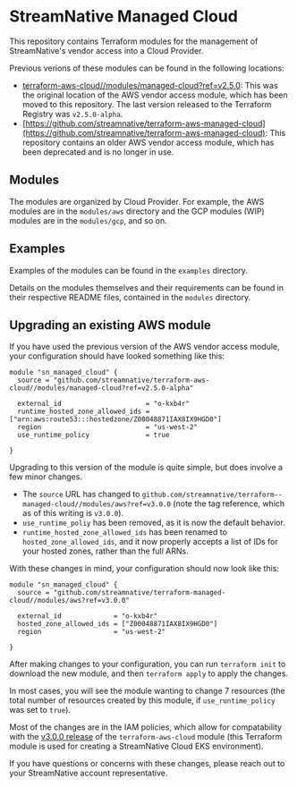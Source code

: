 # StreamNative Managed Cloud
This repository contains Terraform modules for the management of StreamNative's vendor access into a Cloud Provider.

Previous verions of these modules can be found in the following locations:
- [terraform-aws-cloud//modules/managed-cloud?ref=v2.5.0](https://github.com/streamnative/terraform-aws-cloud/tree/v2.5.0-alpha/modules/managed-cloud): This was the original location of the AWS vendor access module, which has been moved to this repository. The last version released to the Terraform Registry was `v2.5.0-alpha`.
- [https://github.com/streamnative/terraform-aws-managed-cloud](https://github.com/streamnative/terraform-aws-managed-cloud): This repository contains an older AWS vendor access module, which has been deprecated and is no longer in use.

## Modules
The modules are organized by Cloud Provider. For example, the AWS modules are in the `modules/aws` directory and the GCP modules (WIP) modules are in the `modules/gcp`, and so on.

## Examples
Examples of the modules can be found in the `examples` directory.

Details on the modules themselves and their requirements can be found in their respective README files, contained in the `modules` directory.

## Upgrading an existing AWS module
If you have used the previous version of the AWS vendor access module, your configuration should have looked something like this:

```hcl
module "sn_managed_cloud" {
  source = "github.com/streamnative/terraform-aws-cloud//modules/managed-cloud?ref=v2.5.0-alpha"

  external_id                     = "o-kxb4r"
  runtime_hosted_zone_allowed_ids = ["arn:aws:route53:::hostedzone/Z00048871IAX8IX9HGD0"]
  region                          = "us-west-2"
  use_runtime_policy              = true

}
```

Upgrading to this version of the module is quite simple, but does involve a few minor changes.

- The `source` URL has changed to `github.com/streamnative/terraform--managed-cloud//modules/aws?ref=v3.0.0` (note the tag reference, which as of this writing is `v3.0.0`).
- `use_runtime_poliy` has been removed, as it is now the default behavior.
- `runtime_hosted_zone_allowed_ids` has been renamed to `hosted_zone_allowed_ids`, and it now properly accepts a list of IDs for your hosted zones, rather than the full ARNs.

With these changes in mind, your configuration should now look like this:

```hcl
module "sn_managed_cloud" {
  source = "github.com/streamnative/terraform-managed-cloud//modules/aws?ref=v3.0.0"

  external_id             = "o-kxb4r"
  hosted_zone_allowed_ids = ["Z00048871IAX8IX9HGD0"]
  region                  = "us-west-2"

}
```

After making changes to your configuration, you can run `terraform init` to download the new module, and then `terraform apply` to apply the changes. 

In most cases, you will see the module wanting to change 7 resources (the total number of resources created by this module, if `use_runtime_policy` was set to `true`).

Most of the changes are in the IAM policies, which allow for compatability with the [v3.0.0 release](https://github.com/streamnative/terraform-aws-cloud/pull/91) of the `terraform-aws-cloud` module (this Terraform module is used for creating a StreamNative Cloud EKS environment).

If you have questions or concerns with these changes, please reach out to your StreamNative account representative.